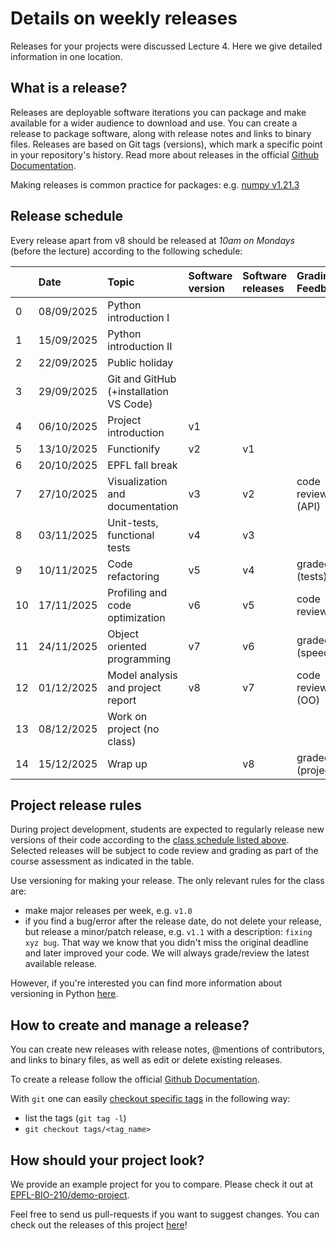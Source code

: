 # Details on weekly releases

Releases for your projects were discussed Lecture 4. Here we give detailed information in one location.

## What is a release?

Releases are deployable software iterations you can package and make available for a wider audience to download and use. You can create a release to package software, along with release notes and links to binary files. Releases are based on Git tags (versions), which mark a specific point in your repository's history. Read more about releases in the official [Github Documentation](https://docs.github.com/en/repositories/releasing-projects-on-github/about-releases).

Making releases is common practice for packages: e.g. [numpy v1.21.3](https://github.com/numpy/numpy/releases/tag/v1.21.3)

## Release schedule

Every release apart from v8 should be released at *10am on Mondays* (before the lecture) according to the following schedule:

|	          	|	Date	    |	Topic	| Software version | Software releases |  Grading / Feedback |
| :---        |    :---  |    :--- | :--- | :--- | :--- |
|	0	|	08/09/2025	|	Python introduction I	|
|	1	|	15/09/2025	|	Python introduction II	|
|	2	|	22/09/2025	|	Public holiday	|
|	3	|	29/09/2025	|	Git	and GitHub (+installation VS Code) |
|	4	|	06/10/2025	|	Project introduction	| v1 | |
|	5	|	13/10/2025	|	Functionify	| v2 | v1 |  |
|	6	|	20/10/2025	|	EPFL fall break |
|	7	|	27/10/2025	|	Visualization and documentation	| v3 | v2 | code review (API) |
|	8	|	03/11/2025	|	Unit-tests, functional tests	| v4 | v3 | |
|	9	|	10/11/2025	|	Code refactoring	| v5 | v4 | graded (tests) |
|	10	|	17/11/2025	|	Profiling and code optimization	| v6 | v5 | code review  |
|	11	|	24/11/2025	|	Object oriented programming	| v7 | v6 | graded (speed)|
|	12	|	01/12/2025	|	Model analysis and project report | v8 | v7 | code review (OO) |
|	13	|	08/12/2025	|	Work on project (no class) |
|	14	|	15/12/2025	|	Wrap up	|  | v8 | graded (project) |


## Project release rules

During project development, students are expected to regularly release new versions of their code according to the [class schedule listed above](#release-schedule). Selected releases will be subject to code review and grading as part of the course assessment as indicated in the table.

Use versioning for making your release. The only relevant rules for the class are:

- make major releases per week, e.g. `v1.0`
- if you find a bug/error after the release date, do not delete your release, but release a minor/patch release, e.g. `v1.1` with a description: `fixing xyz bug`. That way we know that you didn't miss the original deadline and later improved your code. We will always grade/review the latest available release.

However, if you're interested you can find more information about versioning in Python [here](https://py-pkgs.org/07-releasing-versioning.html).


## How to create and manage a release?

You can create new releases with release notes, @mentions of contributors, and links to binary files, as well as edit or delete existing releases.

To create a release follow the official [Github Documentation](https://docs.github.com/en/repositories/releasing-projects-on-github/managing-releases-in-a-repository).

With `git` one can easily [checkout specific tags](https://stackoverflow.com/questions/791959/download-a-specific-tag-with-git) in the following way:
- list the tags (```git tag -l```)
- `git checkout tags/<tag_name>`

## How should your project look?

We provide an example project for you to compare. Please check it out at [EPFL-BIO-210/demo-project](https://github.com/EPFL-BIO-210/demo-project).

Feel free to send us pull-requests if you want to suggest changes. You can check out the releases of this project [here](https://github.com/EPFL-BIO-210/demo-project/releases)!
